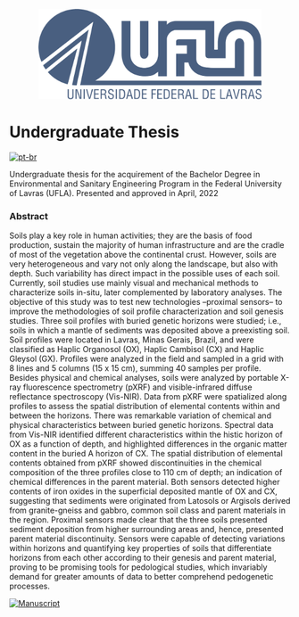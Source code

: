 <p align="center">
    <img src="Figures/ufla_logo.png" alt="UFLA" width="400px">
</p>

# Undergraduate Thesis

[![pt-br](https://img.shields.io/badge/Lang-pt--br-yellow)]()

Undergraduate thesis for the acquirement of the Bachelor Degree in Environmental
and Sanitary Engineering Program in the Federal University of Lavras (UFLA).
Presented and approved in April, 2022

### Abstract

Soils play a key role in human activities; they are the basis of food
production, sustain the majority of human infrastructure and are the cradle of
most of the vegetation above the continental crust. However, soils are very
heterogeneous and vary not only along the landscape, but also with depth. Such
variability has direct impact in the possible uses of each soil. Currently, soil
studies use mainly visual and mechanical methods to characterize soils in-situ,
later complemented by laboratory analyses. The objective of this study was to
test new technologies –proximal sensors– to improve the methodologies of soil
profile characterization and soil genesis studies. Three soil profiles with
buried genetic horizons were studied; i.e., soils in which a mantle of sediments
was deposited above a preexisting soil. Soil profiles were located in Lavras,
Minas Gerais, Brazil, and were classified as Haplic Organosol (OX), Haplic
Cambisol (CX) and Haplic Gleysol (GX). Profiles were analyzed in the field and
sampled in a grid with 8 lines and 5 columns (15 x 15 cm), summing 40 samples
per profile. Besides physical and chemical analyses, soils were analyzed by
portable X-ray fluorescence spectrometry (pXRF) and visible-infrared diffuse
reflectance spectroscopy (Vis-NIR). Data from pXRF were spatialized along
profiles to assess the spatial distribution of elemental contents within and
between the horizons. There was remarkable variation of chemical and physical
characteristics between buried genetic horizons. Spectral data from Vis-NIR
identified different characteristics within the histic horizon of OX as a
function of depth, and highlighted differences in the organic matter content in
the buried A horizon of CX. The spatial distribution of elemental contents
obtained from pXRF showed discontinuities in the chemical composition of the
three profiles close to 110 cm of depth; an indication of chemical differences
in the parent material. Both sensors detected higher contents of iron oxides in
the superficial deposited mantle of OX and CX, suggesting that sediments were
originated from Latosols or Argisols derived from granite-gneiss and gabbro,
common soil class and parent materials in the region. Proximal sensors made
clear that the three soils presented sediment deposition from higher surrounding
areas and, hence, presented parent material discontinuity. Sensors were capable
of detecting variations within horizons and quantifying key properties of soils
that differentiate horizons from each other according to their genesis and
parent material, proving to be promising tools for pedological studies, which
invariably demand for greater amounts of data to better comprehend pedogenetic
processes.

[![Manuscript](https://img.shields.io/badge/Read-manuscript-blue)](https://github.com/mmcini/tcc-repo/blob/master/Manuscript/latex/manuscript.pdf)

